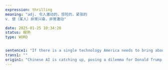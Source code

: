 ```yaml
---
expression: thrilling
meaning: "adj. 令人激动的，惊险的，紧张的
v. 使（某人）非常兴奋，非常激动"

date: 2025-01-25 10:34:20
status: 眼熟
type: WORD


sentence1: "If there is a single technology America needs to bring about the “thrilling new era of national success” that President Donald Trump promised in his inauguration speech, it is generative artificial intelligence."
trans1: ""
origin1: "Chinese AI is catching up, posing a dilemma for Donald Trump.md"
---
```

